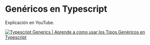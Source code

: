 # Genéricos en Typescript

Explicación en YouTube.

[![Typescript Generics | Aprende a como usar los Tipos Genéricos en Typescript](https://img.youtube.com/vi/LeQ8nu-AtVg/hqdefault.jpg)](https://youtu.be/LeQ8nu-AtVg "Typescript Generics | Aprende a como usar los Tipos Genéricos en Typescript")
